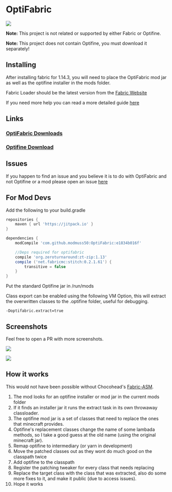 # OptiFabric

![](https://ss.modmuss50.me/javaw_2019-05-22_20-33-34.jpg)

__Note:__ This project is not related or supported by either Fabric or Optifine.

__Note:__ This project does not contain Optifine, you must download it separately!

## Installing

After installing fabric for 1.14.3, you will need to place the OptiFabric mod jar as well as the optifine installer in the mods folder.

Fabric Loader should be the latest version from the [Fabric Website](https://fabricmc.net/use/)

If you need more help you can read a more detailed guide [here](https://github.com/modmuss50/OptiFabric/wiki/Install-Tutorial)


## Links

### [OptiFabric Downloads](https://minecraft.curseforge.com/projects/optifabric)

### [Optifine Download](https://optifine.net/downloads)

## Issues

If you happen to find an issue and you believe it is to do with OptiFabric and not Optifine or a mod please open an issue [here](https://github.com/modmuss50/OptiFabric/issues) 


## For Mod Devs

Add the following to your build.gradle

```groovy
repositories {
    maven { url 'https://jitpack.io' }
}

dependencies {
    modCompile 'com.github.modmuss50:OptiFabric:e1834b016f'

    //Deps required for optifabric
    compile 'org.zeroturnaround:zt-zip:1.13'
    compile ('net.fabricmc:stitch:0.2.1.61') {
        transitive = false
    }
} 
```

Put the standard Optifine jar in /run/mods

Class export can be enabled using the following VM Option, this will extract the overwritten classes to the .optifine folder, useful for debugging.

`-Doptifabric.extract=true`

## Screenshots

Feel free to open a PR with more screenshots.

![](https://ss.modmuss50.me/javaw_2019-05-22_20-36-25.jpg)

![](https://ss.modmuss50.me/javaw_2019-05-22_19-49-41.jpg)

## How it works

This would not have been possible without Chocohead's [Fabric-ASM](https://github.com/Chocohead/Fabric-ASM).

1. The mod looks for an optifine installer or mod jar in the current mods folder
2. If it finds an installer jar it runs the extract task in its own throwaway classloader.
3. The optifine mod jar is a set of classes that need to replace the ones that minecraft provides.
4. Optifine's replacement classes change the name of some lambada methods, so I take a good guess at the old name (using the original minecraft jar).
5. Remap optifine to intermediary (or yarn in development)
6. Move the patched classes out as they wont do much good on the classpath twice
7. Add optifine to the classpath
8. Register the patching tweaker for every class that needs replacing
9. Replace the target class with the class that was extracted, also do some more fixes to it, and make it public (due to access issues).
10. Hope it works
